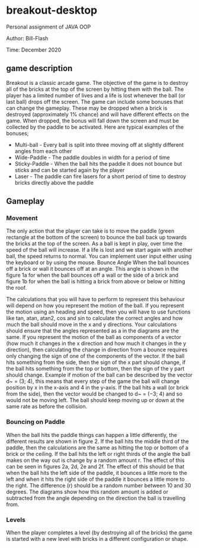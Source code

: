 # breakout-desktop
Personal assignment of JAVA OOP

Author: Bill-Flash

Time: December 2020

## game description   
Breakout is a classic arcade game. The objective of the game is to destroy all of the bricks at the top of the screen by hitting them with the ball. The player has a limited number of lives and a life is lost whenever the ball (or last ball) drops off the screen. The game can include some bonuses that can change the gameplay. These may be dropped when a brick is destroyed (approximately 1% chance) and will have different effects on the game. When dropped, the bonus will fall down the screen and must be collected by the paddle to be activated. Here are typical examples of the bonuses;

- Multi-ball - Every ball is split into three moving off at slightly different angles from each other
- Wide-Paddle - The paddle doubles in width for a period of time
- Sticky-Paddle - When the ball hits the paddle it does not bounce but sticks and can be started again
by the player
- Laser - The paddle can fire lasers for a short period of time to destroy bricks directly above the paddle

## Gameplay
### Movement
The only action that the player can take is to move the paddle (green rectangle at the bottom of the screen)
to bounce the ball back up towards the bricks at the top of the screen. As a ball is kept in play, over time the
speed of the ball will increase. If a life is lost and we start again with another ball, the speed returns to normal.
You can implement user input either using the keyboard or by using the mouse.
Bounce Angle
When the ball bounces off a brick or wall it bounces off at an angle. This angle is shown in the figure 1a for
when the ball bounces off a wall or the side of a brick and figure 1b for when the ball is hitting a brick from
above or below or hitting the roof.

The calculations that you will have to perform to represent this behaviour will depend on how you represent
the motion of the ball. If you represent the motion using an heading and speed, then you will have to use
functions like tan, atan, atan2, cos and sin to calculate the correct angles and how much the ball should move
in the x and y directions. Your calculations should ensure that the angles represented as a in the diagrams are
the same.
If you represent the motion of the ball as components of a vector (how much it changes in the x direction
and how much it changes in the y direction), then calculating the change in direction from a bounce requires
only changing the sign of one of the components of the vector. If the ball hits something from the side, then
the sign of the x part should change, if the ball hits something from the top or bottom, then the sign of the y
part should change.
Example if motion of the ball can be described by the vector d~ = (3; 4), this means that every step of the
game the ball will change position by x in the x-axis and 4 in the y-axis. If the ball hits a wall (or brick from
the side), then the vector would be changed to d~ = (−3; 4) and so would not be moving left. The ball should
keep moving up or down at the same rate as before the collision.

### Bouncing on Paddle
When the ball hits the paddle things can happen a little differently, the different results are shown in figure 2.
If the ball hits the middle third of the paddle, then the calculations are the same as hitting the top or bottom
of a brick or the ceiling.
If the ball hits the left or right thirds of the angle the ball makes on the way out is change by a random
amount r. The effect of this can be seen in figures 2a, 2d, 2e and 2f.
The effect of this should be that when the ball hits the left side of the paddle, it bounces a little more to
the left and when it hits the right side of the paddle it bounces a little more to the right. The difference (r)
should be a random number between 10 and 30 degrees.
The diagrams show how this random amount is added or subtracted from the angle depending on the
direction the ball is travelling from.

### Levels
When the player completes a level (by destroying all of the bricks) the game is started with a new level with
bricks in a different configuration or shape.
